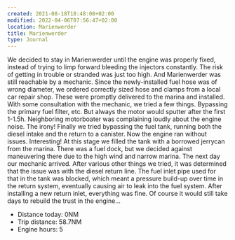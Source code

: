 ```yaml
---
created: 2021-08-18T18:48:08+02:00
modified: 2022-04-06T07:56:47+02:00
location: Marienwerder
title: Marienwerder
type: Journal
---
```

We decided to stay in Marienwerder until the engine was properly fixed, instead of trying to limp forward bleeding the injectors constantly. The risk of getting in trouble or stranded was just too high. And Marienwerder was still reachable by a mechanic.
Since the newly-installed fuel hose was of wrong diameter, we ordered correctly sized hose and clamps from a local car repair shop. These were promptly delivered to the marina and installed.
With some consultation with the mechanic, we tried a few things. Bypassing the primary fuel filter, etc. But always the motor would sputter after the first 1-1.5h. Neighboring motorboater was complaining loudly about the engine noise. The irony!
Finally we tried bypassing the fuel tank, running both the diesel intake and the return to a canister. Now the engine ran without issues. Interesting!
At this stage we filled the tank with a borrowed jerrycan from the marina. There was a fuel dock, but we decided against maneuvering there due to the high wind and narrow marina.
The next day our mechanic arrived. After various other things we tried, it was determined that the issue was with the diesel return line. The fuel inlet pipe used for that in the tank was blocked, which meant a pressure build-up over time in the return system, eventually causing air to leak into the fuel system.
After installing a new return inlet, everything was fine. Of course it would still take days to rebuild the trust in the engine…

* Distance today: 0NM
* Trip distance: 58.7NM
* Engine hours: 5

